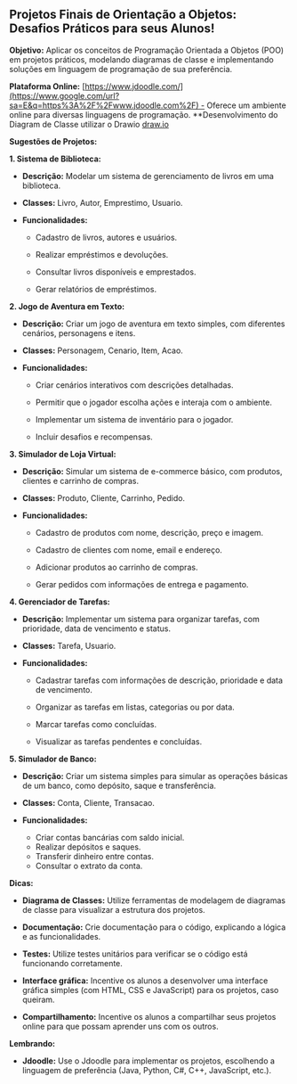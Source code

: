 ## Projetos Finais de Orientação a Objetos: Desafios Práticos para seus Alunos!

**Objetivo:** Aplicar os conceitos de Programação Orientada a Objetos (POO) em projetos práticos, modelando diagramas de classe e implementando soluções em linguagem de programação de sua preferência.

**Plataforma Online:** [https://www.jdoodle.com/](https://www.google.com/url?sa=E&q=https%3A%2F%2Fwww.jdoodle.com%2F) - Oferece um ambiente online para diversas linguagens de programação.
**Desenvolvimento do Diagram de Classe utilizar o Drawio [draw.io](https://app.diagrams.net/)


**Sugestões de Projetos:**

**1. Sistema de Biblioteca:**

- **Descrição:** Modelar um sistema de gerenciamento de livros em uma biblioteca.
    
- **Classes:** Livro, Autor, Emprestimo, Usuario.
    
- **Funcionalidades:**
    
    - Cadastro de livros, autores e usuários.
        
    - Realizar empréstimos e devoluções.
        
    - Consultar livros disponíveis e emprestados.
        
    - Gerar relatórios de empréstimos.
        

**2. Jogo de Aventura em Texto:**

- **Descrição:** Criar um jogo de aventura em texto simples, com diferentes cenários, personagens e itens.
    
- **Classes:** Personagem, Cenario, Item, Acao.
    
- **Funcionalidades:**
    
    - Criar cenários interativos com descrições detalhadas.
        
    - Permitir que o jogador escolha ações e interaja com o ambiente.
        
    - Implementar um sistema de inventário para o jogador.
        
    - Incluir desafios e recompensas.
        

**3. Simulador de Loja Virtual:**

- **Descrição:** Simular um sistema de e-commerce básico, com produtos, clientes e carrinho de compras.
    
- **Classes:** Produto, Cliente, Carrinho, Pedido.
    
- **Funcionalidades:**
    
    - Cadastro de produtos com nome, descrição, preço e imagem.
        
    - Cadastro de clientes com nome, email e endereço.
        
    - Adicionar produtos ao carrinho de compras.
        
    - Gerar pedidos com informações de entrega e pagamento.
        

**4. Gerenciador de Tarefas:**

- **Descrição:** Implementar um sistema para organizar tarefas, com prioridade, data de vencimento e status.
    
- **Classes:** Tarefa, Usuario.
    
- **Funcionalidades:**
    
    - Cadastrar tarefas com informações de descrição, prioridade e data de vencimento.
        
    - Organizar as tarefas em listas, categorias ou por data.
        
    - Marcar tarefas como concluídas.
        
    - Visualizar as tarefas pendentes e concluídas.
        

**5. Simulador de Banco:**

- **Descrição:** Criar um sistema simples para simular as operações básicas de um banco, como depósito, saque e transferência.
    
- **Classes:** Conta, Cliente, Transacao.
    
- **Funcionalidades:**
    
    - Criar contas bancárias com saldo inicial.
    - Realizar depósitos e saques.
    - Transferir dinheiro entre contas.
    - Consultar o extrato da conta.


**Dicas:**

- **Diagrama de Classes:** Utilize ferramentas de modelagem de diagramas de classe para visualizar a estrutura dos projetos.
    
- **Documentação:** Crie documentação para o código, explicando a lógica e as funcionalidades.
    
- **Testes:** Utilize testes unitários para verificar se o código está funcionando corretamente.
    
- **Interface gráfica:** Incentive os alunos a desenvolver uma interface gráfica simples (com HTML, CSS e JavaScript) para os projetos, caso queiram.
    
- **Compartilhamento:** Incentive os alunos a compartilhar seus projetos online para que possam aprender uns com os outros.
    

**Lembrando:**

- **Jdoodle:** Use o Jdoodle para implementar os projetos, escolhendo a linguagem de preferência (Java, Python, C#, C++, JavaScript, etc.).